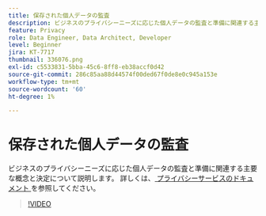 ```yaml
---
title: 保存された個人データの監査
description: ビジネスのプライバシーニーズに応じた個人データの監査と準備に関連する主要な概念と決定について説明します。
feature: Privacy
role: Data Engineer, Data Architect, Developer
level: Beginner
jira: KT-7717
thumbnail: 336076.png
exl-id: c5533831-5bba-45c6-8ff8-eb38accf0d42
source-git-commit: 286c85aa88d44574f00ded67f0de8e0c945a153e
workflow-type: tm+mt
source-wordcount: '60'
ht-degree: 1%

---
```


# 保存された個人データの監査

ビジネスのプライバシーニーズに応じた個人データの監査と準備に関連する主要な概念と決定について説明します。 詳しくは、[ プライバシーサービスのドキュメント ](https://experienceleague.adobe.com/docs/experience-platform/privacy/home.html?lang=ja) を参照してください。

>[!VIDEO](https://video.tv.adobe.com/v/3447649?learn=on&enablevpops&captions=jpn)
